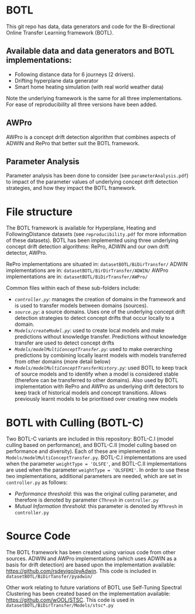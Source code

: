 # BOTL
This git repo has data, data generators and code for the Bi-directional Online Transfer Learning framework (BOTL).

## Available data and data generators and BOTL implementations:
  - Following distance data for 6 journeys (2 drivers).
  - Drifting hyperplane data generator
  - Smart home heating simulation (with real world weather data)

Note the underlying framework is the same for all three implementations. For ease of reproducibility all three versions have been added.

## AWPro
AWPro is a concept drift detection algorithm that combines aspects of ADWIN and RePro that better suit the BOTL framework.

## Parameter Analysis
Parameter analysis has been done to consider (see `parameterAnalysis.pdf`) to impact of the parameter values of underlying concept drift detection strategies, and how they impact the BOTL framework. 


# File structure
The BOTL framework is available for Hyperplane, Heating and FollowingDistance datasets (see `reproducibility.pdf` for more information of these datasets).
BOTL has been implemented using three underlying concept drift detection algorithms: RePro, ADWIN and our own drift detector, AWPro. 

RePro implementations are situated in:
`datasetBOTL/BiDirTransfer/`
ADWIN implementations are in:
`datasetBOTL/BirDirTransfer/ADWIN/`
AWPro implementations are in:
`datasetBOTL/BiDirTransfer/AWPro/`


Common files within each of these sub-folders include:
* *`controller.py`*: manages the creation of domains in the framework and is used to transfer models between domains (sources).
* *`source.py`*: a source domains. Uses one of the underlying concept drift detection strategies to detect concept drifts that occur locally to a domain.
* *`Models/createModel.py`*: used to create local models and make predictions without knowledge transfer. Predictions without knowledge transfer are used to detect concept drifts
* *`Models/modelMultiConceptTransfer.py`*: used to make overarching predictions by combining locally learnt models with models transferred from other domains (more detail below)
* *`Models/modelMultiConceptTransferHistory.py`*: used BOTL to keep track of source models and to identify when a model is considered stable (therefore can be transferred to other domains). Also used by BOTL implementation with RePro and AWPro as underlying drift detectors to keep track of historical models and concept transitions. Allows previously learnt models to be prioritised over creating new models

# BOTL with Culling (BOTL-C)
Two BOTL-C variants are included in this repository: BOTL-C.I (model culling based on performance), and BOTL-C.II (model culling based on performance and diversity). Each of these are implemented in `Models/modelMultiConceptTransfer.py`. BOTL-C.I implementations are used when the parameter `weightType = 'OLSFE'`, and BOTL-C.II implementations are used when the parameter `weightType = 'OLSFEMI'`. In order to use these two implementations, additional parameters are needed, which are set in `controller.py` as follows:
- *Performance threshold*: this was the original culling parameter, and therefore is denoted by parameter `CThresh` in `controller.py`
- *Mutual Information threshold*: this parameter is denoted by `MThresh` in `controller.py`


# Source Code
The BOTL framework has been created using various code from other sources. ADWIN and AWPro implementations (which uses ADWIN as a basis for drift detection) are based upon the implementation available: https://github.com/rsdevigo/pyAdwin. This code is included in `datasetBOTL/BiDirTansfer/pyadwin/`

Other work relating to future variations of BOTL use Self-Tuning Spectral Clustering has been created based on the implementation available: https://github.com/wOOL/STSC. This code is used in `datasetBOTL/BiDirTransfer/Models/stsc*.py`



